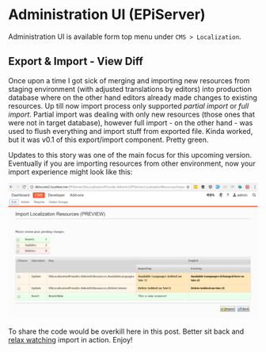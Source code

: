 # Administration UI (EPiServer)

Administration UI is available form top menu under `CMS > Localization`.

## Export & Import - View Diff

Once upon a time I got sick of merging and importing new resources from staging environment (with adjusted translations by editors) into production database where on the other hand editors already made changes to existing resources. Up till now import process only supported *partial import* or *full import*. Partial import was dealing with only new resources (those ones that were not in target database), however full import - on the other hand - was used to flush everything and import stuff from exported file. Kinda worked, but it was v0.1 of this export/import component. Pretty green.

Updates to this story was one of the main focus for this upcoming version. Eventually if you are importing resources from other environment, now your import experience might look like this:

![](adminui-import.png)

To share the code would be overkill here in this post. Better sit back and [relax watching](https://vimeo.com/205294678) import in action. Enjoy!
